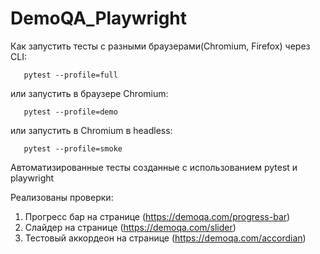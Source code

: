 # DemoQA_Playwright


Как запустить тесты с разными браузерами(Chromium, Firefox) через CLI:

```shell
   pytest --profile=full
````
или запустить в браузере Chromium:
```shell
   pytest --profile=demo
```
или запустить в Chromium в headless:
```shell
   pytest --profile=smoke
```


Автоматизированные тесты созданные с использованием pytest и playwright

Реализованы проверки:

1. Прогресс бар на странице (https://demoqa.com/progress-bar)
2. Слайдер на странице (https://demoqa.com/slider)
3. Тестовый аккордеон на странице (https://demoqa.com/accordian)

